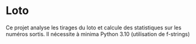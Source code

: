 # Loto

Ce projet analyse les tirages du loto et calcule des statistiques sur les numéros sortis. Il nécessite à minima Python 3.10 (utilisation de f-strings)